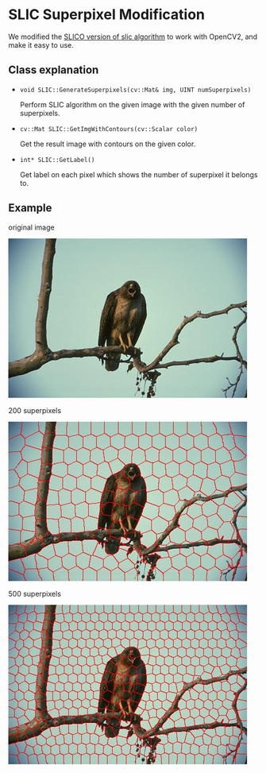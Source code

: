 # SLIC Superpixel Modification

We modified the [SLICO version of slic algorithm](http://ivrg.epfl.ch/research/superpixels) to work with OpenCV2, and make it easy to use.

## Class explanation

* `void SLIC::GenerateSuperpixels(cv::Mat& img, UINT numSuperpixels)`

	Perform SLIC algorithm on the given image with the given number of superpixels.


* `cv::Mat SLIC::GetImgWithContours(cv::Scalar color)`

	Get the result image with contours on the given color.

* `int* SLIC::GetLabel()`

	Get label on each pixel which shows the number of superpixel it belongs to.


## Example

original image

![bird_color.jpg](bird_color.jpg)

200 superpixels

![bird_color.jpg](bird_color_200.jpg)

500 superpixels

![bird_color.jpg](bird_color_500.jpg)

